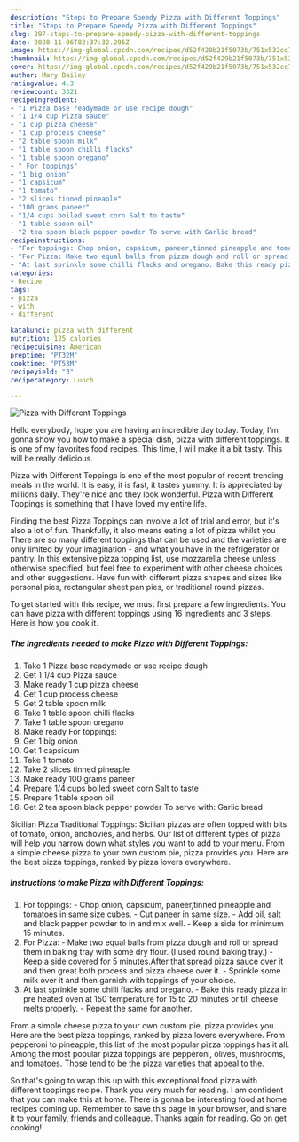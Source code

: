 ```yaml
---
description: "Steps to Prepare Speedy Pizza with Different Toppings"
title: "Steps to Prepare Speedy Pizza with Different Toppings"
slug: 297-steps-to-prepare-speedy-pizza-with-different-toppings
date: 2020-11-06T02:37:32.296Z
image: https://img-global.cpcdn.com/recipes/d52f429b21f5073b/751x532cq70/pizza-with-different-toppings-recipe-main-photo.jpg
thumbnail: https://img-global.cpcdn.com/recipes/d52f429b21f5073b/751x532cq70/pizza-with-different-toppings-recipe-main-photo.jpg
cover: https://img-global.cpcdn.com/recipes/d52f429b21f5073b/751x532cq70/pizza-with-different-toppings-recipe-main-photo.jpg
author: Mary Bailey
ratingvalue: 4.3
reviewcount: 3321
recipeingredient:
- "1 Pizza base readymade or use recipe dough"
- "1 1/4 cup Pizza sauce"
- "1 cup pizza cheese"
- "1 cup process cheese"
- "2 table spoon milk"
- "1 table spoon chilli flacks"
- "1 table spoon oregano"
- " For toppings"
- "1 big onion"
- "1 capsicum"
- "1 tomato"
- "2 slices tinned pineaple"
- "100 grams paneer"
- "1/4 cups boiled sweet corn Salt to taste"
- "1 table spoon oil"
- "2 tea spoon black pepper powder To serve with Garlic bread"
recipeinstructions:
- "For toppings: Chop onion, capsicum, paneer,tinned pineapple and tomatoes in same size cubes. Cut paneer in same size. Add oil, salt and black pepper powder to in and mix well. Keep a side for minimum 15 minutes."
- "For Pizza: Make two equal balls from pizza dough and roll or spread them in baking tray with some dry flour. (I used round baking tray.)  Keep a side covered for 5 minutes.After that spread pizza sauce over it and then great both process and pizza cheese over it. Sprinkle some milk over it and then garnish with toppings of your choice."
- "At last sprinkle some chilli flacks and oregano. Bake this ready pizza in pre heated oven at 150`temperature for 15 to 20 minutes or till cheese melts properly. Repeat the same for another."
categories:
- Recipe
tags:
- pizza
- with
- different

katakunci: pizza with different 
nutrition: 125 calories
recipecuisine: American
preptime: "PT32M"
cooktime: "PT53M"
recipeyield: "3"
recipecategory: Lunch

---
```



![Pizza with Different Toppings](https://img-global.cpcdn.com/recipes/d52f429b21f5073b/751x532cq70/pizza-with-different-toppings-recipe-main-photo.jpg)

Hello everybody, hope you are having an incredible day today. Today, I'm gonna show you how to make a special dish, pizza with different toppings. It is one of my favorites food recipes. This time, I will make it a bit tasty. This will be really delicious.

Pizza with Different Toppings is one of the most popular of recent trending meals in the world. It is easy, it is fast, it tastes yummy. It is appreciated by millions daily. They're nice and they look wonderful. Pizza with Different Toppings is something that I have loved my entire life.

Finding the best Pizza Toppings can involve a lot of trial and error, but it&#39;s also a lot of fun. Thankfully, it also means eating a lot of pizza whilst you There are so many different toppings that can be used and the varieties are only limited by your imagination - and what you have in the refrigerator or pantry. In this extensive pizza topping list, use mozzarella cheese unless otherwise specified, but feel free to experiment with other cheese choices and other suggestions. Have fun with different pizza shapes and sizes like personal pies, rectangular sheet pan pies, or traditional round pizzas.


To get started with this recipe, we must first prepare a few ingredients. You can have pizza with different toppings using 16 ingredients and 3 steps. Here is how you cook it.

<!--inarticleads1-->

##### The ingredients needed to make Pizza with Different Toppings:

1. Take 1 Pizza base readymade or use recipe dough
1. Get 1 1/4 cup Pizza sauce
1. Make ready 1 cup pizza cheese
1. Get 1 cup process cheese
1. Get 2 table spoon milk
1. Take 1 table spoon chilli flacks
1. Take 1 table spoon oregano
1. Make ready  For toppings:
1. Get 1 big onion
1. Get 1 capsicum
1. Take 1 tomato
1. Take 2 slices tinned pineaple
1. Make ready 100 grams paneer
1. Prepare 1/4 cups boiled sweet corn Salt to taste
1. Prepare 1 table spoon oil
1. Get 2 tea spoon black pepper powder To serve with: Garlic bread


Sicilian Pizza Traditional Toppings: Sicilian pizzas are often topped with bits of tomato, onion, anchovies, and herbs. Our list of different types of pizza will help you narrow down what styles you want to add to your menu. From a simple cheese pizza to your own custom pie, pizza provides you. Here are the best pizza toppings, ranked by pizza lovers everywhere. 

<!--inarticleads2-->

##### Instructions to make Pizza with Different Toppings:

1. For toppings: - Chop onion, capsicum, paneer,tinned pineapple and tomatoes in same size cubes. - Cut paneer in same size. - Add oil, salt and black pepper powder to in and mix well. - Keep a side for minimum 15 minutes.
1. For Pizza: - Make two equal balls from pizza dough and roll or spread them in baking tray with some dry flour. (I used round baking tray.)  - Keep a side covered for 5 minutes.After that spread pizza sauce over it and then great both process and pizza cheese over it. - Sprinkle some milk over it and then garnish with toppings of your choice.
1. At last sprinkle some chilli flacks and oregano. - Bake this ready pizza in pre heated oven at 150`temperature for 15 to 20 minutes or till cheese melts properly. - Repeat the same for another.


From a simple cheese pizza to your own custom pie, pizza provides you. Here are the best pizza toppings, ranked by pizza lovers everywhere. From pepperoni to pineapple, this list of the most popular pizza toppings has it all. Among the most popular pizza toppings are pepperoni, olives, mushrooms, and tomatoes. Those tend to be the pizza varieties that appeal to the. 

So that's going to wrap this up with this exceptional food pizza with different toppings recipe. Thank you very much for reading. I am confident that you can make this at home. There is gonna be interesting food at home recipes coming up. Remember to save this page in your browser, and share it to your family, friends and colleague. Thanks again for reading. Go on get cooking!
